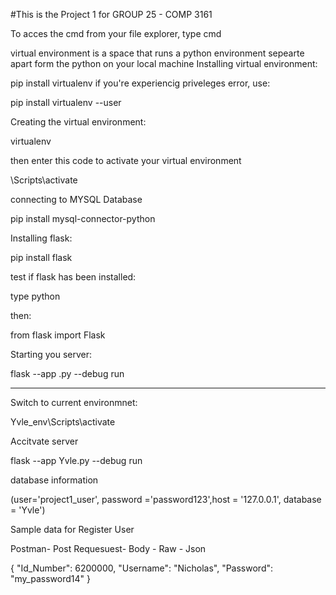 #This is the Project 1 for GROUP 25 - COMP 3161

To acces the cmd from your file explorer, type cmd

virtual environment is a space that runs a python environment sepearte apart form the python on your local machine
Installing virtual environment:

pip install virtualenv
if you're experiencig priveleges error, use:

pip install virtualenv --user

Creating the virtual environment:

virtualenv <name of your environment goes here>

then enter this code to activate your virtual environment

<name of env>\Scripts\activate

connecting to MYSQL Database

pip install mysql-connector-python

Installing flask:

pip install flask

test if flask has been installed:

type python

then: 

from flask import Flask

Starting  you server:  

flask --app <name of python file>.py --debug run
_________________________________________________________________________________

Switch to current environmnet:

Yvle_env\Scripts\activate

Accitvate server

flask --app Yvle.py --debug run


database information

(user='project1_user', password ='password123',host = '127.0.0.1', database = 'Yvle')




Sample data for Register User

Postman- Post Requesuest- Body - Raw - Json

{
    "Id_Number": 6200000,
    "Username": "Nicholas",
    "Password": "my_password14"
}





